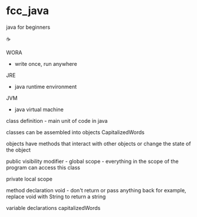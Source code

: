 # fcc_java
java for beginners

:coffee:

WORA
- write once, run anywhere

JRE
- java runtime environment

JVM
- java virtual machine

class definition - main unit of code in java

classes can be assembled into objects
CapitalizedWords

objects have methods that interact with other objects or change the state of the object

public
visibility modifier - global scope - everything in the scope of the program can access this class

private
local scope

method declaration
void - don't return or pass anything back
for example, replace void with String to return a string

variable declarations
capitalizedWords